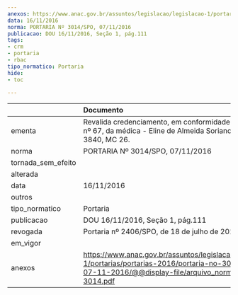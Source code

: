 ```yaml
---
anexos: https://www.anac.gov.br/assuntos/legislacao/legislacao-1/portarias/portarias-2016/portaria-no-3014-spo-07-11-2016/@@display-file/arquivo_norma/PA2016-3014.pdf
data: 16/11/2016
norma: PORTARIA Nº 3014/SPO, 07/11/2016
publicacao: DOU 16/11/2016, Seção 1, pág.111
tags:
- crm
- portaria
- rbac
tipo_normatico: Portaria
hide: 
- toc 
 
---
```


|                    | Documento                                                                                                                                                      |
|:-------------------|:---------------------------------------------------------------------------------------------------------------------------------------------------------------|
| ementa             | Revalida credenciamento, em conformidade com o RBAC nº 67, da médica - Eline de Almeida Soriano, CRM/AL 3840, MC 26.                                           |
| norma              | PORTARIA Nº 3014/SPO, 07/11/2016                                                                                                                               |
| tornada_sem_efeito |                                                                                                                                                                |
| alterada           |                                                                                                                                                                |
| data               | 16/11/2016                                                                                                                                                     |
| outros             |                                                                                                                                                                |
| tipo_normatico     | Portaria                                                                                                                                                       |
| publicacao         | DOU 16/11/2016, Seção 1, pág.111                                                                                                                               |
| revogada           | Portaria nº 2406/SPO, de 18 de julho de 2017.                                                                                                                  |
| em_vigor           |                                                                                                                                                                |
| anexos             | https://www.anac.gov.br/assuntos/legislacao/legislacao-1/portarias/portarias-2016/portaria-no-3014-spo-07-11-2016/@@display-file/arquivo_norma/PA2016-3014.pdf |